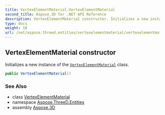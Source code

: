 ```yaml
---
title: VertexElementMaterial.VertexElementMaterial
second_title: Aspose.3D for .NET API Reference
description: VertexElementMaterial constructor. Initializes a new instance of the VertexElementMaterial class
type: docs
weight: 10
url: /net/aspose.threed.entities/vertexelementmaterial/vertexelementmaterial/
---
```

## VertexElementMaterial constructor

Initializes a new instance of the [`VertexElementMaterial`](../) class.

```csharp
public VertexElementMaterial()
```

### See Also

* class [VertexElementMaterial](../)
* namespace [Aspose.ThreeD.Entities](../../../aspose.threed.entities/)
* assembly [Aspose.3D](../../../)



